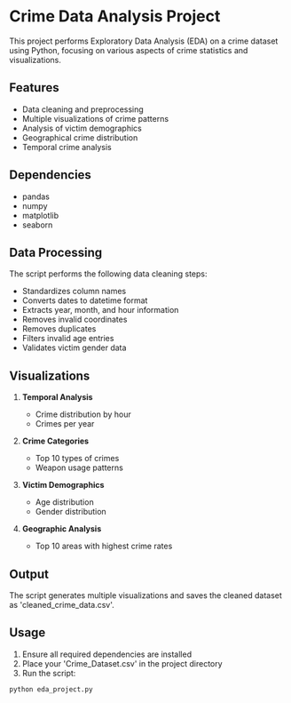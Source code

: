 # Crime Data Analysis Project

This project performs Exploratory Data Analysis (EDA) on a crime dataset using Python, focusing on various aspects of crime statistics and visualizations.


## Features

- Data cleaning and preprocessing
- Multiple visualizations of crime patterns
- Analysis of victim demographics
- Geographical crime distribution
- Temporal crime analysis

## Dependencies

- pandas
- numpy
- matplotlib
- seaborn

## Data Processing

The script performs the following data cleaning steps:
- Standardizes column names
- Converts dates to datetime format
- Extracts year, month, and hour information
- Removes invalid coordinates
- Removes duplicates
- Filters invalid age entries
- Validates victim gender data


## Visualizations

1. **Temporal Analysis**
   - Crime distribution by hour
   - Crimes per year

2. **Crime Categories**
   - Top 10 types of crimes
   - Weapon usage patterns

3. **Victim Demographics**
   - Age distribution
   - Gender distribution

4. **Geographic Analysis**
   - Top 10 areas with highest crime rates

## Output

The script generates multiple visualizations and saves the cleaned dataset as 'cleaned_crime_data.csv'.


## Usage

1. Ensure all required dependencies are installed
2. Place your 'Crime_Dataset.csv' in the project directory
3. Run the script:
```python
python eda_project.py
```